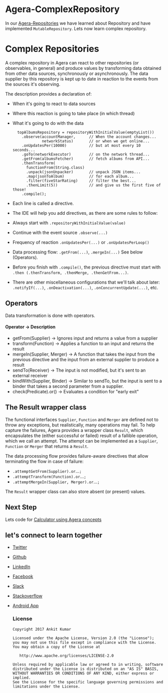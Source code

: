 # Agera-ComplexRepository

In our [Agera-Repositories](https://github.com/AnkitDroidGit/Agera-Repositories) we have learned about Repository and have implemented `MutableRepository`.
Lets now learn complex repository.


# Complex Repositories

A complex repository in Agera can react to other repositories (or observables, in general) and produce values by transforming data obtained from other data sources, synchronously or asynchronously. The data supplier by this repository is kept up to date in reaction to the events from the sources it's observing.

The description provides a declaration of:

- When it's going to react to data sources
- Where this reaction is going to take place (in which thread)
- What it's going to do with the data

        topAlbumsRepository = repositoryWithInitialValue(emptyList())
          .observe(accountManager,      // When the account changes...
                   networkStatus)       // or when we get online...
          .onUpdatesPer(10000)          // but at most every 10 seconds...
          .goTo(networkExecutor)        // on the network thread...
          .getFrom(albumsFetcher)       // fetch albums from API...
          .thenTransform(                   
            functionFrom(String.class)
            .unpack(jsonUnpacker)       // unpack JSON items...
            .map(jsonToAlbum)           // for each album...
            .filter(fiveStarRating)     // filter the best...
            .thenLimit(5))              // and give us the first five of those!
          .compile();
          
- Each line is called a directive.
- The IDE will help you add directives, as there are some rules to follow:
- Always start with `.repositoryWithInitialValue(value)`
- Continue with the event source `.observe(...)`
- Frequency of reaction `.onUpdatesPer(...)` or `.onUpdatesPerLoop()`
- Data processing flow: `.getFrom(...)`, `.mergeIn(...)` See below (Operators).
- Before you finish with `.compile()`, the previous directive must start with `.then (.thenTransform, .thenMerge, .thenGetFrom...)`.
- There are other miscellaneous configurations that we'll talk about later: `.notifyIf(...)`, `.onDeactivation(...)`, `.onConcurrentUpdate(...)`, etc.



## Operators

Data transformation is done with operators.

#### Operator  -> Description

- getFrom(Supplier) -> Ignores input and returns a value from a supplier
- transform(Function) -> Applies a function to an input and returns the result
- mergeIn(Supplier, Merger) -> A function that takes the input from the previous directive and the input from an external supplier to produce a result
- sendTo(Receiver) -> The input is not modified, but it's sent to an external receiver
- bindWith(Supplier, Binder) -> Similar to sendTo, but the input is sent to a binder that takes a second parameter from a supplier.
- check(Predicate).or() -> Evaluates a condition for "early exit"


## The Result wrapper class

The functional interfaces `Supplier`, `Function` and `Merger` are defined not to throw any exceptions, but realistically, many operations may fail. To help capture the failures, Agera provides a wrapper class `Result`, which encapsulates the (either successful or failed) result of a fallible operation, which we call an attempt. The attempt can be implemented as a `Supplier`, `Function` or `Merger` that returns a `Result`.

The data processing flow provides failure-aware directives that allow terminating the flow in case of failure:

- `.attemptGetFrom(Supplier).or`...`;`
- `.attemptTransform(Function).or`...`;`
- `.attemptMergeIn(Supplier, Merger).or`...`;`

The `Result` wrapper class can also store absent (or present) values.

## Next Step

Lets code for [Calculator using Agera concepts](https://github.com/AnkitDroidGit/Agera-CalculatorExample) 


## let's connect to learn together
  - [Twitter](https://twitter.com/KumarAnkitRKE)
  - [Github](https://github.com/AnkitDroidGit)
  - [LinkedIn](https://www.linkedin.com/in/kumarankitkumar/)
  - [Facebook](https://www.facebook.com/freeankit)
  - [Slack](https://ankitdroid.slack.com)
  - [Stackoverflow](https://stackoverflow.com/users/3282461/android)
- [Android App](https://play.google.com/store/apps/details?id=com.freeankit.ankitprofile)

  
  
  ### License
  
      Copyright 2017 Ankit Kumar
      
      Licensed under the Apache License, Version 2.0 (the "License");
      you may not use this file except in compliance with the License.
      You may obtain a copy of the License at
  
         http://www.apache.org/licenses/LICENSE-2.0
  
      Unless required by applicable law or agreed to in writing, software
      distributed under the License is distributed on an "AS IS" BASIS,
      WITHOUT WARRANTIES OR CONDITIONS OF ANY KIND, either express or implied.
      See the License for the specific language governing permissions and
      limitations under the License.
